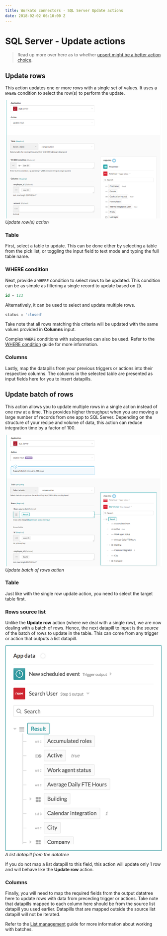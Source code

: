 ```yaml
---
title: Workato connectors - SQL Server Update actions
date: 2018-02-02 06:10:00 Z
---
```


# SQL Server - Update actions
> Read up more over here as to whether [upsert might be a better action choice](/connectors/mssql/best-practices.md#when-to-use-update-insert-and-upsert-actions). 

## Update rows
This action updates one or more rows with a single set of values. It uses a `WHERE` condition to select the row(s) to perform the update.

![Update row(s) action](/assets/images/mssql/update-row-action.png)
*Update row(s) action*

### Table
First, select a table to update. This can be done either by selecting a table from the pick list, or toggling the input field to text mode and typing the full table name.

### WHERE condition
Next, provide a `WHERE` condition to select rows to be updated. This condition can be as simple as filtering a single record to update based on `ID`.

```sql
id = 123
```

Alternatively, it can be used to select and update multiple rows.

```sql
status = 'closed'
```

Take note that all rows matching this criteria will be updated with the same values provided in **Columns** input.

Complex `WHERE` conditions with subqueries can also be used. Refer to the [WHERE condition](/connectors/mssql.md#where-condition) guide for more information.

### Columns
Lastly, map the datapills from your previous triggers or actions into their respective columns. The columns in the selected table are presented as input fields here for you to insert datapills.

## Update batch of rows
This action allows you to update multiple rows in a single action instead of one row at a time. This provides higher throughput when you are moving a large number of records from one app to SQL Server. Depending on the structure of your recipe and volume of data, this action can reduce integration time by a factor of 100.

![Update batch of rows action](/assets/images/mssql/update-rows-batch-action.png)
*Update batch of rows action*

### Table
Just like with the single row update action, you need to select the target table first.

### Rows source list
Unlike the **Update row** action (where we deal with a single row), we are now dealing with a batch of rows. Hence, the next datapill to input is the *source* of the batch of rows to update in the table. This can come from any trigger or action that outputs a list datapill.

![A list datapill from the datatree](/assets/images/mssql/list_datapill_in_output_tree.png)
*A list datapill from the datatree*

If you do not map a list datapill to this field, this action will update only 1 row and will behave like the **Update row** action.

### Columns
Finally, you will need to map the required fields from the output datatree here to update rows with data from preceding trigger or actions. Take note that datapills mapped to each column here should be from the source list datapill you used earlier. Datapills that are mapped outside the source list datapill will not be iterated.

Refer to the [List management](/features/list-management.html) guide for more information about working with batches.
